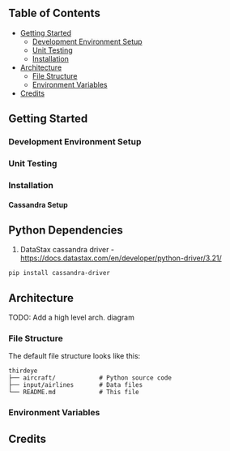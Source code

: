 ## Table of Contents
- [Getting Started](#getting-started)
  - [Development Environment Setup](#development-environment-setup)
  - [Unit Testing](#unit-testing)
  - [Installation](#installation)
- [Architecture](#architecture)
  - [File Structure](#file-structure)
  - [Environment Variables](#environment-variables)
- [Credits](#credits)

## Getting Started
### Development Environment Setup
### Unit Testing
### Installation
#### Cassandra Setup

## Python Dependencies
1. DataStax cassandra driver - https://docs.datastax.com/en/developer/python-driver/3.21/
```
pip install cassandra-driver
```
## Architecture
TODO: Add a high level arch. diagram

### File Structure

The default file structure looks like this:

```
thirdeye
├── aircraft/            # Python source code
├── input/airlines       # Data files
└── README.md            # This file
```
### Environment Variables

## Credits

